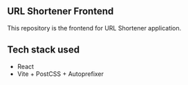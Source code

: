 ## URL Shortener Frontend

This repository is the frontend for URL Shortener application.

## Tech stack used
- React
- Vite + PostCSS + Autoprefixer